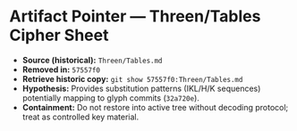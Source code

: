 # Artifact Pointer — Threen/Tables Cipher Sheet

- **Source (historical):** `Threen/Tables.md`
- **Removed in:** `57557f0`
- **Retrieve historic copy:** `git show 57557f0:Threen/Tables.md`
- **Hypothesis:** Provides substitution patterns (IKL/H/K sequences) potentially mapping to glyph commits (`32a720e`).
- **Containment:** Do not restore into active tree without decoding protocol; treat as controlled key material.
